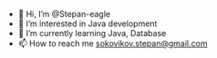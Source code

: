 - 👋 Hi, I’m @Stepan-eagle
- 👀 I’m interested in Java development
- 🌱 I’m currently learning Java, Database
- 📫 How to reach me sokovikov.stepan@gmail.com

<!---
Stepan-eagle/Stepan-eagle is a ✨ special ✨ repository because its `README.md` (this file) appears on your GitHub profile.
You can click the Preview link to take a look at your changes.
--->
